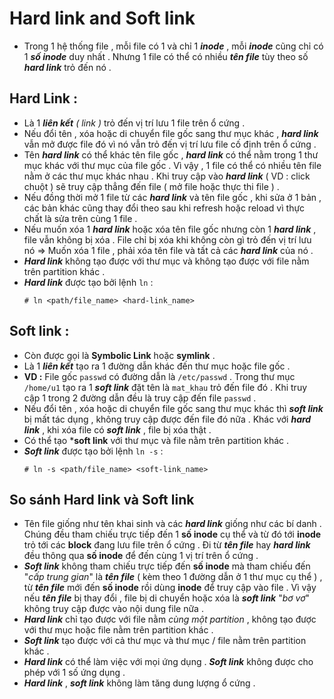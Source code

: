 # Hard link and Soft link
- Trong 1 hệ thống file , mỗi file có 1 và chỉ 1 ***inode***  , mỗi ***inode*** cũng chỉ có 1 ***số inode*** duy nhất . Nhưng 1 file có thể có nhiều ***tên file*** tùy theo số ***hard link*** trỏ đến nó .
## **Hard Link :**
- Là 1 ***liên kết** ( link )* trỏ đến vị trí lưu 1 file trên ổ cứng .
- Nếu đổi tên , xóa hoặc di chuyển file gốc sang thư mục khác , ***hard link*** vẫn mở được file đó vì nó vẫn trỏ đến vị trí lưu file cố định trên ổ cứng .
- Tên ***hard link*** có thể khác tên file gốc , ***hard link*** có thể nằm trong 1 thư mục khác với thư mục của file gốc . Vì vậy , 1 file có thể có nhiều tên file nằm ở các thư mục khác nhau . Khi truy cập vào ***hard link*** ( VD : click chuột ) sẽ truy cập thẳng đến file ( mở file hoặc thực thi file ) .
- Nếu đồng thời mở 1 file từ các ***hard link*** và tên file gốc , khi sửa ở 1 bản , các bản khác cũng thay đổi theo sau khi refresh hoặc reload vì thực chất là sửa trên cùng 1 file .
- Nếu muốn xóa 1 ***hard link*** hoặc xóa tên file gốc nhưng còn 1 ***hard link*** , file vẫn không bị xóa . File chỉ bị xóa khi không còn gì trỏ đến vị trí lưu nó => Muốn xóa 1 file , phải xóa tên file và tất cả các ***hard link*** của nó .
- ***Hard link*** không tạo được với thư mục và không tạo được với file nằm trên partition khác .
- ***Hard link*** được tạo bởi lệnh `ln` :
    ```
    # ln <path/file_name> <hard-link_name>
    ```
## **Soft link :**
- Còn được gọi là **Symbolic Link** hoặc **symlink** .
- Là 1 ***liên kết*** tạo ra 1 đường dẫn khác đến thư mục hoặc file gốc .
- **VD :** File gốc `passwd` có đường dẫn là `/etc/passwd` . Trong thư mục `/home/u1` tạo ra 1 ***soft link*** đặt tên là `mat_khau` trỏ đến file đó . Khi truy cập 1 trong 2 đường dẫn đều là truy cập đến file `passwd` .
- Nếu đổi tên , xóa hoặc di chuyển file gốc sang thư mục khác thì ***soft link*** bị mất tác dụng , không truy cập được đến file đó nữa . Khác với ***hard link*** , khi xóa file có ***soft link*** , file bị xóa thật .
- Có thể tạo ***soft link** với thư mục và file nằm trên partition khác .
- ***Soft link*** được tạo bởi lệnh `ln -s` :
    ```
    # ln -s <path/file_name> <soft-link_name>
    ```
## **So sánh Hard link và Soft link**
- Tên file giống như tên khai sinh và các ***hard link*** giống như các bí danh . Chúng đều tham chiếu trực tiếp đến 1 **số inode** cụ thể và từ đó tới **inode** trỏ tới các **block** đang lưu file trên ổ cứng . Đi từ ***tên file*** hay ***hard link*** đều thông qua **số inode** để đến cùng 1 vị trí trên ổ cứng .
- ***Soft link*** không tham chiếu trực tiếp đến **số inode** mà tham chiếu đến "*cấp trung gian*" là ***tên file*** ( kèm theo 1 đường dẫn ở 1 thư mục cụ thể ) , từ ***tên file*** mới đến **số inode** rồi dùng **inode** để truy cập vào file . Vì vậy nếu ***tên file*** bị thay đổi , file bị di chuyển hoặc xóa là ***soft link*** "*bơ vơ*" không truy cập được vào nội dung file nữa .
- ***Hard link*** chỉ tạo được với file nằm *cùng một partition* , không tạo được với thư mục hoặc file nằm trên partition khác .
- ***Soft link*** tạo được với cả thư mục và thư mục / file nằm trên partition khác .
- ***Hard link*** có thể làm việc với mọi ứng dụng . ***Soft link*** không được cho phép với 1 số ứng dụng .
- ***Hard link*** , ***soft link*** không làm tăng dung lượng ổ cứng .